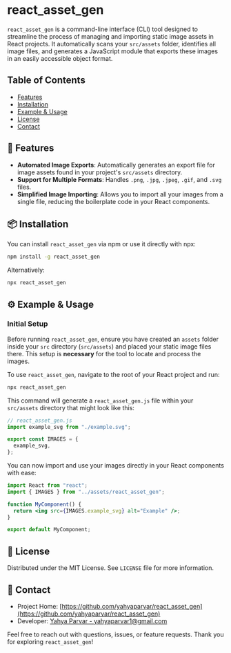 # react_asset_gen

`react_asset_gen` is a command-line interface (CLI) tool designed to streamline the process of managing and importing static image assets in React projects. It automatically scans your `src/assets` folder, identifies all image files, and generates a JavaScript module that exports these images in an easily accessible object format.

## Table of Contents

- [Features](#features)
- [Installation](#installation)
- [Example & Usage](#usage)
- [License](#license)
- [Contact](#contact)

## <a name="features"></a>🌟 Features

- **Automated Image Exports**: Automatically generates an export file for image assets found in your project's `src/assets` directory.
- **Support for Multiple Formats**: Handles `.png`, `.jpg`, `.jpeg`, `.gif`, and `.svg` files.
- **Simplified Image Importing**: Allows you to import all your images from a single file, reducing the boilerplate code in your React components.

## <a name="installation"></a>📦 Installation

You can install `react_asset_gen` via npm or use it directly with npx:

```bash
npm install -g react_asset_gen
```

Alternatively:

```bash
npx react_asset_gen
```

## <a name="usage"></a>⚙️ Example & Usage

### Initial Setup

Before running `react_asset_gen`, ensure you have created an `assets` folder inside your `src` directory (`src/assets`) and placed your static image files there. This setup is <strong>necessary</strong> for the tool to locate and process the images.

To use `react_asset_gen`, navigate to the root of your React project and run:

```bash
npx react_asset_gen
```

This command will generate a `react_asset_gen.js` file within your `src/assets` directory that might look like this:

```javascript
// react_asset_gen.js
import example_svg from "./example.svg";

export const IMAGES = {
  example_svg,
};
```

You can now import and use your images directly in your React components with ease:

```jsx
import React from "react";
import { IMAGES } from "../assets/react_asset_gen";

function MyComponent() {
  return <img src={IMAGES.example_svg} alt="Example" />;
}

export default MyComponent;
```

## <a name="license"></a>📄 License

Distributed under the MIT License. See `LICENSE` file for more information.

## <a name="contact"></a>📧 Contact

- Project Home: [https://github.com/yahyaparvar/react_asset_gen](https://github.com/yahyaparvar/react_asset_gen)
- Developer: [Yahya Parvar - yahyaparvar1@gmail.com](mailto:yahyaparvar1@gmail.com)

Feel free to reach out with questions, issues, or feature requests. Thank you for exploring `react_asset_gen`!
